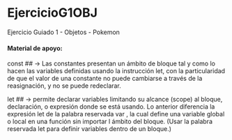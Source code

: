 # EjercicioG1OBJ
Ejercicio Guiado 1 - Objetos - Pokemon


#### Material de apoyo:
const ## -> Las constantes presentan un ámbito de bloque tal y como lo hacen las variables definidas usando la instrucción let, 
con la particularidad de que el valor de una constante no puede cambiarse a través de la reasignación, y no se puede redeclarar.

let ## -> permite declarar variables limitando su alcance (scope) al bloque, declaración, o expresión donde se está usando. Lo anterior 
diferencia  la expresión let de la palabra reservada var , la cual define una variable global o local en una función sin importar 
l ámbito del bloque. (Usar la palabra reservada let para definir variables dentro de un bloque.)




